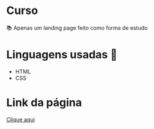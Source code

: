 # Curso
📚 Apenas um landing page feito como forma de estudo

# Linguagens usadas 🤖  
 * HTML
 * CSS

# Link da página
[Clique aqui](https://Gzmartins.github.io/alura-plus/)
